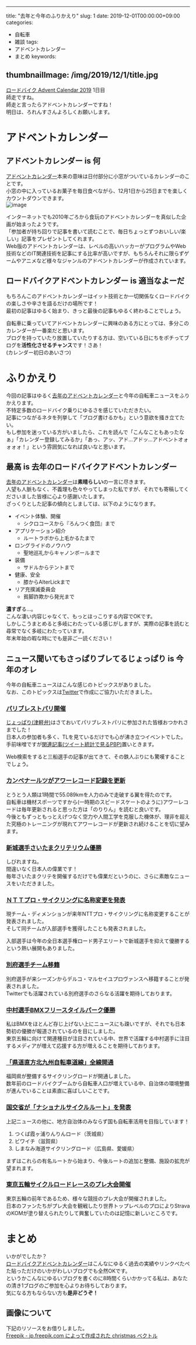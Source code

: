 
---
title: "去年と今年のふりかえり"
slug: 1
date: 2019-12-01T00:00:00+09:00
categories:
- 自転車
- 雑談
tags:
- アドベントカレンダー
- まとめ
keywords:

thumbnailImage: /img/2019/12/1/title.jpg
---

[ロードバイク Advent Calendar 2019](https://adventar.org/calendars/4172) 1日目  
師走ですね。  
師走と言ったらアドベントカレンダーですね！  
明日は、ろれんすさんよろしくお願いします。  
  
<!--more-->

<!--toc-->

# アドベントカレンダー

## アドベントカレンダー is 何

[アドベントカレンダー](https://ja.wikipedia.org/wiki/%E3%82%A2%E3%83%89%E3%83%99%E3%83%B3%E3%83%88%E3%82%AB%E3%83%AC%E3%83%B3%E3%83%80%E3%83%BC)本来の意味は日付部分に小窓がついているカレンダーのことです。  
小窓の中に入っているお菓子を毎日食べながら、12月1日から25日までを楽しくカウントダウンできます。  
![image](/img/2019/12/1/1.jpg)
  
インターネットでも2010年ごろから食玩のアドベントカレンダーを真似した企画が始まったようです。  
「参加者が持ち回りで記事を書いて読むことで、毎日ちょっとずつおいしい/楽しい」記事をプレゼントしてくれます。  
Web版のアドベントカレンダーは、レベルの高いハッカーがプログラムやWeb技術などのIT関連技術を記事にする比率が高いですが、もちろんそれに限らずゲームやアニメなど様々なジャンルのアドベントカレンダーが作成されています。  

## ロードバイクアドベントカレンダー is 適当なよーだ

もちろんこのアドベントカレンダーはイット技術とか一切関係なくロードバイクの楽しさや辛さを語るだけの場所です！  
最初の記事はゆるく始まり、きっと最後の記事もゆるく終わることでしょう。  
  
自転車に乗っていてアドベントカレンダーに興味のある方にとっては、多分このカレンダーが一番楽だと思います。  
ブログを持っていたり放置していたりする方は、空いている日にちをポチってブログを**活性化させるチャンス**です！<ssr>さあ！</ssr>  
(カレンダー初日のあいさつ)  
  
# ふりかえり

今回の記事はゆるく[去年のアドベントカレンダー](https://adventar.org/calendars/3572)と今年の自転車ニュースをふりかえります。  
不特定多数のロードバイク乗りにゆるさを感じていただきたい。  
記事につながるネタを列挙して「ブログ書けるかも」という意欲を掻き立てたい。  
もし参加を迷っている方がいましたら、これを読んで「こんなこともあったなぁ」「カレンダー登録してみるか」「あっ、アッ、アド…アドッ…アドベントオォォォォ！」という雰囲気になれば良いなと思います。  

## 最高 is 去年のロードバイクアドベントカレンダー

[去年のアドベントカレンダー](https://adventar.org/calendars/3572)は**素晴らしい**の一言に尽きます。  
人望も人脈もなく、不義理も色々やってしまった私ですが、それでも寄稿してくださいました皆様に心より感謝いたします。  
ざっくりとした記事の傾向としましては、以下のようになります。  

+ イベント体験、開催
  - シクロコースから『ろんつく食団』まで
+ アプリケーション紹介
  - ルートラボから上毛かるたまで
+ ロングライドのノウハウ
  - 聖地巡礼からキャノンボールまで
+ 装備
  - サドルからテントまで
+ 健康、安全
  - 膝からAlterLickまで
+ リア充撲滅委員会
  - 貧脚詐欺から<ssr>発光</ssr>まで

**濃すぎ**る…。  
こんな凄い内容じゃなくて、もっとほっこりする内容でOKです。  
しかしこうまとめると多岐にわたっている感じがしますが、実際の記事を読むと<ssr>尋常でなく多岐</ssr>にわたっています。  
年末年始の暇な時にでも是非ご一読ください！

## ニュース聞いてもさっぱりブレてるじょっぱり is 今年のオレ

今年の自転車ニュースはこんな感じのトピックスがありました。  
なお、このトピックスは[Twitter](https://twitter.com/gunma_no_yaro/status/1199190879640018944)で作成にご協力いただきました。

### [パリブレストパリ開催](https://www.audax-japan.org/international/pbp/)

[じょっぱり(津軽弁)](https://kotobank.jp/word/%E3%81%98%E3%82%87%E3%81%A3%E3%81%B1%E3%82%8A-534960)はさておいてパリブレストパリに参加された皆様おつかれさまでした！  
日本人の参加者も多く、TLを見ているだけでも心が沸き立つイベントでした。  
手前味噌ですが[関連記事(ツイート統計で見るPBP)](/2019/08/25/)置いときます。  
  
Web検索をすると三船選手の記事が出てきて、その鉄人ぶりにも驚嘆することでしょう。  

### [カンペナールツがアワーレコード記録を更新](https://www.cyclowired.jp/news/node/292645)

とうとう人類は1時間で55.089kmを人力のみで走破する翼を得たのです。  
自転車は機材スポーツですから(一時期のスピードスケートのように)アワーレコードは毎年更新されると思った方は「のりりん」を読むと良いです。  
今後ともずっともっとえげつなく空力や人間工学を克服した機体が、理非を超えた究極のトレーニングが現れてアワーレコードが更新され続けることを切に望みます。

### [新城選手さいたまクリテリウム優勝](https://www.cyclesports.jp/topics/8708/)

しびれますね。  
間違いなく日本人の偉業です！  
毎年さいたまクリテを開催するだけでも偉業だというのに、さらに素敵なニュースをいただきました。  

### [ＮＴＴプロ・サイクリングに名称変更を発表](https://cyclist.sanspo.com/499150)

現チーム・ディメンションが来年NTTプロ・サイクリングに名称変更することが発表されました。  
そして同チームが入部選手を獲得したことも発表されました。  
  
入部選手は今年の全日本選手権ロード男子エリートで新城選手を抑えて優勝するという熱い展開もありました。

### [別府選手チーム移籍](https://www.cyclesports.jp/news/race/9781/)

別府選手が来シーズンからデルコ・マルセイユプロヴァンスへ移籍することが発表されました。  
Twitterでも活躍されている別府選手のさらなる活躍を期待しております。

### [中村選手BMXフリースタイルパーク優勝](https://www.cyclesports.jp/news/race/9439/)

私はBMXをほとんど存じ上げない上にニュースにも疎いですが、それでも日本勢初の優勝が報道されているのを目にしました。  
東京五輪に向けて関連種目が注目されている中、世界で活躍する中村選手に注目するメディアが増えて応援する方が増えることを期待しております。

### [「県道直方北九州自転車道線」全線開通](https://cyclist.sanspo.com/500379)

福岡県が整備するサイクリングロードが開通しました。  
数年前のロードバイクブームから自転車人口が増えている中、自治体の環境整備が進んでいることは素直に喜ばしいことです。

### [国交省が「ナショナルサイクルルート」を発表](https://www.mlit.go.jp/report/press/road01_hh_001227.html)

上記ニュースの他に、地方自治体のみならず国も自転車活用を目指しています！  

1. つくば霞ヶ浦りんりんロード（茨城県）
1. ビワイチ（滋賀県）
1. しまなみ海道サイクリングロード（広島県、愛媛県）

まずはこれらの有名ルートから始まり、今後ルートの追加と整備、施設の拡充が望まれます。

### [東京五輪サイクルロードレースのプレ大会開催](https://cyclist.sanspo.com/481666)

東京五輪の前年であるため、様々な競技のプレ大会が開催されました。  
日本のファンたちがプレ大会を観戦したり世界トップレベルのプロによりStravaのKOMが塗り替えられたりして興奮していたのは記憶に新しいところです。

# まとめ

 いかがでしたか？  
 [ロードバイクアドベントカレンダー](https://adventar.org/calendars/4172)はこんなにゆるく過去の実績やリンクぺたぺた貼っただけのいかがわしいブログでも全然OKです。  
 というかこんなにゆるいブログを書くのに<ssr>8時間くらい</ssr>かかってる私は、あなたの清き1ブログのご参加を心よりお待ちしております。  
気になる方もならない方も**是非どうぞ！**

## 画像について

下記のリソースをお借りしました。  
<a href="https://jp.freepik.com/free-photos-vectors/christmas">Freepik - jp.freepik.com によって作成された christmas ベクトル</a>